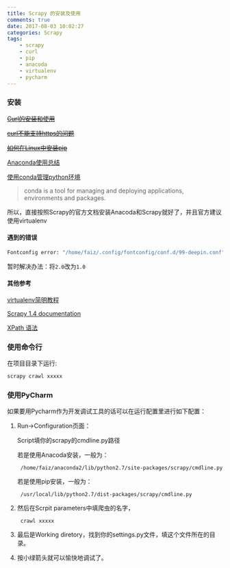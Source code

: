 ```yaml
---
title: Scrapy 的安装及使用
comments: true
date: 2017-08-03 10:02:27
categories: Scrapy
tags: 
    - scrapy
    - curl
    - pip
    - anacoda
    - virtualenv
    - pycharm
---
```


### 安装

~~[Curl的安装和使用](http://blog.csdn.net/lifan5/article/details/7350154)~~

~~[curl不能支持https的问题](http://blog.csdn.net/wvtear/article/details/9817033)~~

~~[如何在Linux中安装pip](http://www.linuxidc.com/Linux/2017-07/145560.htm)~~

[Anaconda使用总结](http://python.jobbole.com/86236/)

[使用conda管理python环境](https://zhuanlan.zhihu.com/p/22678445)

<!--more-->

>conda is a tool for managing and deploying applications, environments and packages.

所以，直接按照Scrapy的官方文档安装Anacoda和Scrapy就好了，并且官方建议使用virtualenv

#### 遇到的错误

```bash
Fontconfig error: "/home/faiz/.config/fontconfig/conf.d/99-deepin.conf", line 1: Unsupported version '2.0'
```

暂时解决办法：将`2.0`改为`1.0`


#### 其他参考

[virtualenv简明教程](http://www.jianshu.com/p/08c657bd34f1)

[Scrapy 1.4 documentation](https://doc.scrapy.org/en/latest/index.html)

[XPath 语法](http://www.w3school.com.cn/xpath/xpath_syntax.asp)
### 使用命令行

在项目目录下运行:

```bash
scrapy crawl xxxxx
```

### 使用PyCharm

如果要用Pycharm作为开发调试工具的话可以在运行配置里进行如下配置：

1. Run->Configuration页面：

    Script填你的scrapy的cmdline.py路径

    若是使用Anacoda安装，一般为：

        /home/faiz/anaconda2/lib/python2.7/site-packages/scrapy/cmdline.py

    若是使用pip安装，一般为：

        /usr/local/lib/python2.7/dist-packages/scrapy/cmdline.py

2. 然后在Scrpit parameters中填爬虫的名字，
            
        crawl xxxxx

3. 最后是Working diretory，找到你的settings.py文件，填这个文件所在的目录。

4. 按小绿箭头就可以愉快地调试了。